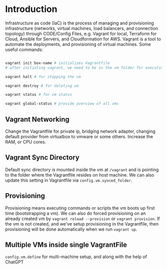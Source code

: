 # Introduction

Infrastructure as code (IaC) is the process of managing and provisioning infrastructure (networks, virtual machines, load balancers, and connection topology) through CODE/Config Files, e.g. Vagrant for local, Terraform for Cloud, Ansible for Servers, and Cloudformation for AWS. Vagrant is a tool to automate the deployments, and provisioning of virtual machines. Some useful commands:

```bash

vagrant init box-name # initializes Vagrantfile
# after initialing vagrant, we need to be in the vm folder for executing the box related commands

vagrant halt # for stopping the vm

vagrant destroy # for deleting vm

vagrant status # for vm status

vagrant global-status # provide overview of all vms

```

## Vagrant Networking

Change the Vagrantfile for private ip, bridging network adapter, changing default provider from virtualbox to vmware or some others. Increase the RAM, or CPU cores.

## Vagrant Sync Directory

Default sync directory is mounted inside the vm at `/vagrant` and is pointing to the folder where the Vagrantfile resides on host machine. We can also update this setting in Vagrantfile via `config.vm.synced_folder`.

## Provisioning

Provisioning means executing commands or scripts the vm boots up first time (bootstrapping a vm). We can also do forced provisioning on an already created vm by `vagrant reload --provision` or `vagrant provision`. If the vm is not created, and we've
setup provisioning in the Vagrantfile, then provisioning will be done automatically when we run `vagrant up`.

## Multiple VMs inside single VagrantFile

`config.vm.define` for multi-machine setup, and along with the help of ChatGPT
